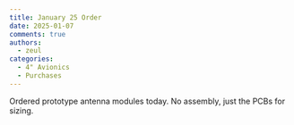 ```yaml
---
title: January 25 Order
date: 2025-01-07
comments: true
authors:
  - zeul
categories:
  - 4" Avionics
  - Purchases
---
```


Ordered prototype antenna modules today. No assembly, just the PCBs for sizing.
